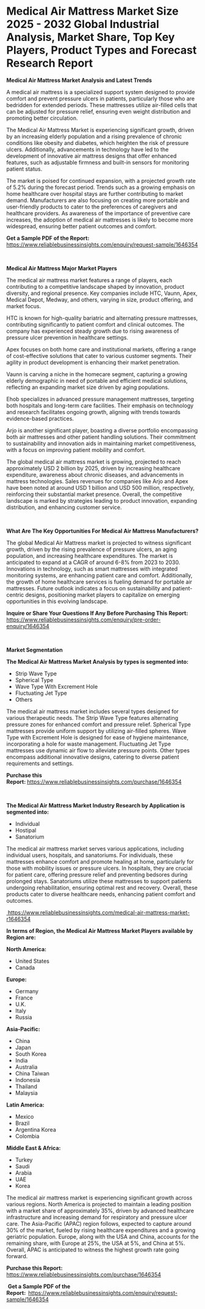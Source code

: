 <p><h1>Medical Air Mattress Market Size 2025 - 2032 Global Industrial Analysis, Market Share, Top Key Players, Product Types and Forecast Research Report</h1></p><p><strong>Medical Air Mattress Market Analysis and Latest Trends</strong></p>
<p><p>A medical air mattress is a specialized support system designed to provide comfort and prevent pressure ulcers in patients, particularly those who are bedridden for extended periods. These mattresses utilize air-filled cells that can be adjusted for pressure relief, ensuring even weight distribution and promoting better circulation. </p><p>The Medical Air Mattress Market is experiencing significant growth, driven by an increasing elderly population and a rising prevalence of chronic conditions like obesity and diabetes, which heighten the risk of pressure ulcers. Additionally, advancements in technology have led to the development of innovative air mattress designs that offer enhanced features, such as adjustable firmness and built-in sensors for monitoring patient status.</p><p>The market is poised for continued expansion, with a projected growth rate of 5.2% during the forecast period. Trends such as a growing emphasis on home healthcare over hospital stays are further contributing to market demand. Manufacturers are also focusing on creating more portable and user-friendly products to cater to the preferences of caregivers and healthcare providers. As awareness of the importance of preventive care increases, the adoption of medical air mattresses is likely to become more widespread, ensuring better patient outcomes and comfort.</p></p>
<p><strong>Get a Sample PDF of the Report:&nbsp;</strong> <a href="https://www.reliablebusinessinsights.com/enquiry/request-sample/1646354?utm_campaign=2458&utm_medium=2&utm_source=Github&utm_content=ia&utm_term=13042025&utm_id=medical-air-mattress">https://www.reliablebusinessinsights.com/enquiry/request-sample/1646354</a></p>
<p>&nbsp;</p>
<p><strong>Medical Air Mattress Major Market Players</strong></p>
<p><p>The medical air mattress market features a range of players, each contributing to a competitive landscape shaped by innovation, product diversity, and regional presence. Key companies include HTC, Vaunn, Apex, Medical Depot, Medway, and others, varying in size, product offering, and market focus.</p><p>HTC is known for high-quality bariatric and alternating pressure mattresses, contributing significantly to patient comfort and clinical outcomes. The company has experienced steady growth due to rising awareness of pressure ulcer prevention in healthcare settings.</p><p>Apex focuses on both home care and institutional markets, offering a range of cost-effective solutions that cater to various customer segments. Their agility in product development is enhancing their market penetration.</p><p>Vaunn is carving a niche in the homecare segment, capturing a growing elderly demographic in need of portable and efficient medical solutions, reflecting an expanding market size driven by aging populations.</p><p>Ehob specializes in advanced pressure management mattresses, targeting both hospitals and long-term care facilities. Their emphasis on technology and research facilitates ongoing growth, aligning with trends towards evidence-based practices.</p><p>Arjo is another significant player, boasting a diverse portfolio encompassing both air mattresses and other patient handling solutions. Their commitment to sustainability and innovation aids in maintaining market competitiveness, with a focus on improving patient mobility and comfort.</p><p>The global medical air mattress market is growing, projected to reach approximately USD 2 billion by 2025, driven by increasing healthcare expenditure, awareness about chronic diseases, and advancements in mattress technologies. Sales revenues for companies like Arjo and Apex have been noted at around USD 1 billion and USD 500 million, respectively, reinforcing their substantial market presence. Overall, the competitive landscape is marked by strategies leading to product innovation, expanding distribution, and enhancing customer service.</p></p>
<p>&nbsp;</p>
<p><strong>What Are The Key Opportunities For Medical Air Mattress Manufacturers?</strong></p>
<p><p>The global Medical Air Mattress market is projected to witness significant growth, driven by the rising prevalence of pressure ulcers, an aging population, and increasing healthcare expenditures. The market is anticipated to expand at a CAGR of around 6-8% from 2023 to 2030. Innovations in technology, such as smart mattresses with integrated monitoring systems, are enhancing patient care and comfort. Additionally, the growth of home healthcare services is fueling demand for portable air mattresses. Future outlook indicates a focus on sustainability and patient-centric designs, positioning market players to capitalize on emerging opportunities in this evolving landscape.</p></p>
<p><strong>Inquire or Share Your Questions If Any Before Purchasing This Report:</strong> <a href="https://www.reliablebusinessinsights.com/enquiry/pre-order-enquiry/1646354?utm_campaign=2458&utm_medium=2&utm_source=Github&utm_content=ia&utm_term=13042025&utm_id=medical-air-mattress">https://www.reliablebusinessinsights.com/enquiry/pre-order-enquiry/1646354</a></p>
<p>&nbsp;</p>
<p><strong>Market Segmentation</strong></p>
<p><strong>The Medical Air Mattress Market Analysis by types is segmented into:</strong></p>
<p><ul><li>Strip Wave Type</li><li>Spherical Type</li><li>Wave Type With Excrement Hole</li><li>Fluctuating Jet Type</li><li>Others</li></ul></p>
<p><p>The medical air mattress market includes several types designed for various therapeutic needs. The Strip Wave Type features alternating pressure zones for enhanced comfort and pressure relief. Spherical Type mattresses provide uniform support by utilizing air-filled spheres. Wave Type with Excrement Hole is designed for ease of hygiene maintenance, incorporating a hole for waste management. Fluctuating Jet Type mattresses use dynamic air flow to alleviate pressure points. Other types encompass additional innovative designs, catering to diverse patient requirements and settings.</p></p>
<p><strong>Purchase this Report:&nbsp;</strong><a href="https://www.reliablebusinessinsights.com/purchase/1646354?utm_campaign=2458&utm_medium=2&utm_source=Github&utm_content=ia&utm_term=13042025&utm_id=medical-air-mattress">https://www.reliablebusinessinsights.com/purchase/1646354</a></p>
<p>&nbsp;</p>
<p><strong>The Medical Air Mattress Market Industry Research by Application is segmented into:</strong></p>
<p><ul><li>Individual</li><li>Hostipal</li><li>Sanatorium</li></ul></p>
<p><p>The medical air mattress market serves various applications, including individual users, hospitals, and sanatoriums. For individuals, these mattresses enhance comfort and promote healing at home, particularly for those with mobility issues or pressure ulcers. In hospitals, they are crucial for patient care, offering pressure relief and preventing bedsores during prolonged stays. Sanatoriums utilize these mattresses to support patients undergoing rehabilitation, ensuring optimal rest and recovery. Overall, these products cater to diverse healthcare needs, enhancing patient comfort and outcomes.</p></p>
<p><a href="https://www.reliablebusinessinsights.com/medical-air-mattress-market-r1646354?utm_campaign=2458&utm_medium=2&utm_source=Github&utm_content=ia&utm_term=13042025&utm_id=medical-air-mattress">&nbsp;https://www.reliablebusinessinsights.com/medical-air-mattress-market-r1646354</a></p>
<p><strong>In terms of Region, the Medical Air Mattress Market Players available by Region are:</strong></p>
<p>
    <p> <strong> North America: </strong>
        <ul>
            <li>United States</li>
            <li>Canada</li>
        </ul>
        </p> 
    <p> <strong> Europe: </strong>
        <ul>
            <li>Germany</li>
            <li>France</li>
            <li>U.K.</li>
            <li>Italy</li>
            <li>Russia</li>
        </ul>
        </p> 
    <p> <strong> Asia-Pacific: </strong>
        <ul>
            <li>China</li>
            <li>Japan</li>
            <li>South Korea</li>
            <li>India</li>
            <li>Australia</li>
            <li>China Taiwan</li>
            <li>Indonesia</li>
            <li>Thailand</li>
            <li>Malaysia</li>
        </ul>
        </p> 
    <p> <strong> Latin America: </strong>
        <ul>
            <li>Mexico</li>
            <li>Brazil</li>
            <li>Argentina Korea</li>
            <li>Colombia</li>
        </ul>
        </p> 
    <p> <strong> Middle East & Africa: </strong>
        <ul>
            <li>Turkey</li>
            <li>Saudi</li>
            <li>Arabia</li>
            <li>UAE</li>
            <li>Korea</li>
        </ul>
    </p>
    </p>
<p><p>The medical air mattress market is experiencing significant growth across various regions. North America is projected to maintain a leading position with a market share of approximately 35%, driven by advanced healthcare infrastructure and increasing demand for respiratory and pressure ulcer care. The Asia-Pacific (APAC) region follows, expected to capture around 30% of the market, fueled by rising healthcare expenditures and a growing geriatric population. Europe, along with the USA and China, accounts for the remaining share, with Europe at 25%, the USA at 5%, and China at 5%. Overall, APAC is anticipated to witness the highest growth rate going forward.</p></p>
<p><strong>Purchase this Report: </strong><a href="https://www.reliablebusinessinsights.com/purchase/1646354?utm_campaign=2458&utm_medium=2&utm_source=Github&utm_content=ia&utm_term=13042025&utm_id=medical-air-mattress">https://www.reliablebusinessinsights.com/purchase/1646354</a></p>
<p>&nbsp;<strong>Get a Sample PDF of the Report:&nbsp;&nbsp;</strong><a href="https://www.reliablebusinessinsights.com/enquiry/request-sample/1646354?utm_campaign=2458&utm_medium=2&utm_source=Github&utm_content=ia&utm_term=13042025&utm_id=medical-air-mattress">https://www.reliablebusinessinsights.com/enquiry/request-sample/1646354</a></p>
<p><strong></strong></p>
<p><p></p><p></p><p></p></p>
